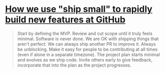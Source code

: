 # [How we use "ship small" to rapidly build new features at GitHub](https://dev.to/mscccc/how-we-use-ship-small-to-rapidly-build-new-features-at-github-5cl9)

> Start by defining the MVP. Review and cut scope until it truly feels minimal.
Software is never done. We are OK with shipping things that aren't perfect. We can always ship another PR to improve it.
Always be unblocking. Make it easy for people to be contributing at all times (even if alone in a separate timezone).
The project plan starts minimal and evolves as we ship code. Invite others early to give feedback, incorporate that into the plan as the project progresses.

